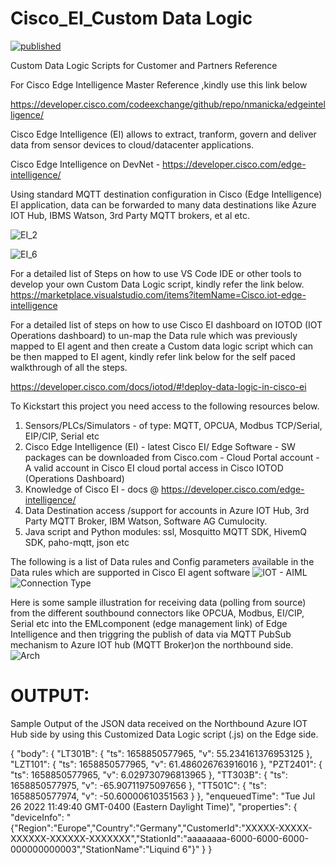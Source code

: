 # Cisco_EI_Custom Data Logic

[![published](https://static.production.devnetcloud.com/codeexchange/assets/images/devnet-published.svg)](https://developer.cisco.com/codeexchange/github/repo/akramIOT/Cisco_Edge_Intelligence)

Custom  Data Logic  Scripts for Customer and Partners Reference 

For Cisco Edge Intelligence Master  Reference ,kindly use this link below 

https://developer.cisco.com/codeexchange/github/repo/nmanicka/edgeintelligence/

Cisco Edge Intelligence (EI) allows to extract, tranform, govern and deliver data from sensor devices to cloud/datacenter applications.

Cisco Edge Intelligence on DevNet - https://developer.cisco.com/edge-intelligence/

Using standard MQTT destination configuration in Cisco (Edge Intelligence) EI application, data can be forwarded to many data destinations like Azure IOT Hub, IBMS Watson, 3rd Party MQTT brokers, et al  etc.

![EI_2](https://user-images.githubusercontent.com/21118209/182686442-c69e2ae5-fd9a-4e0a-be18-7b0088af116a.png)

![EI_6](https://user-images.githubusercontent.com/21118209/182686907-7db10b10-b7e9-4181-b96a-450c16109c0d.jpg)

For a detailed list of  Steps on how  to use  VS Code IDE or  other  tools to  develop your own  Custom  Data Logic  script, kindly refer the link below.
https://marketplace.visualstudio.com/items?itemName=Cisco.iot-edge-intelligence

For a detailed list of  steps on how to use  Cisco EI dashboard on IOTOD (IOT Operations dashboard) to un-map the  Data rule which was previously mapped to EI agent and then create  a Custom data logic script which can be then mapped to EI agent, kindly refer link below for the self paced walkthrough of all the steps.

https://developer.cisco.com/docs/iotod/#!deploy-data-logic-in-cisco-ei

To Kickstart this project  you need access to the  following resources below. 

  1. Sensors/PLCs/Simulators - of type: MQTT, OPCUA, Modbus TCP/Serial, EIP/CIP, Serial etc  	
  2. Cisco Edge Intelligence (EI)
	- latest Cisco  EI/ Edge Software - SW packages can be downloaded from Cisco.com
	- Cloud Portal account - A valid account in Cisco EI cloud portal access in Cisco  IOTOD  (Operations Dashboard) 
  3. Knowledge of Cisco EI - docs @ https://developer.cisco.com/edge-intelligence/
  4. Data Destination  access /support for accounts in  Azure IOT Hub, 3rd Party MQTT Broker, IBM  Watson, Software  AG  Cumulocity.  
  5. Java script  and  Python modules: ssl, Mosquitto MQTT SDK, HivemQ SDK, paho-mqtt, json  etc
	
The following is a list of Data rules and  Config parameters available in the  Data rules which are supported in Cisco EI agent software
![IOT - AIML](https://user-images.githubusercontent.com/21118209/182680179-83895811-f09e-4c46-bfdc-05d2a751d398.jpeg)
![Connection Type](https://user-images.githubusercontent.com/21118209/182678873-23201e6f-9cb9-418b-b8bd-64be04ae10c6.jpeg)

Here is some sample illustration for receiving data (polling from source) from the different southbound connectors like OPCUA, Modbus, EI/CIP, Serial etc into the EMLcomponent (edge management link) of Edge Intelligence and then triggring the publish of  data  via MQTT PubSub mechanism to Azure IOT hub  (MQTT  Broker)on the  northbound side.  
![Arch](https://user-images.githubusercontent.com/21118209/182687128-6dd3dea6-dc60-4ade-aa8d-78535e541656.jpg)


OUTPUT:
=======

Sample  Output of  the  JSON  data received on the  Northbound  Azure IOT Hub side by using  this  Customized  Data Logic script (.js) on the  Edge side. 

{
  "body": {
    "LT301B": {
      "ts": 1658850577965,
      "v": 55.234161376953125
    },
    "LZT101": {
      "ts": 1658850577965,
      "v": 61.486026763916016
    },
    "PZT2401": {
      "ts": 1658850577965,
      "v": 6.029730796813965
    },
    "TT303B": {
      "ts": 1658850577975,
      "v": -65.90711975097656
    },
    "TT501C": {
      "ts": 1658850577974,
      "v": -50.60000610351563
    }
  },
  "enqueuedTime": "Tue Jul 26 2022 11:49:40 GMT-0400 (Eastern Daylight Time)",
  "properties": {
    "deviceInfo": "{\"Region\":\"Europe\",\"Country\":\"Germany\",\"CustomerId\":\"XXXXX-XXXXX-XXXXXX-XXXXXX-XXXXXXX\",\"StationId\":\"aaaaaaaa-6000-6000-6000-000000000003\",\"StationName\":\"Liquind 6\"}"
  }
}


